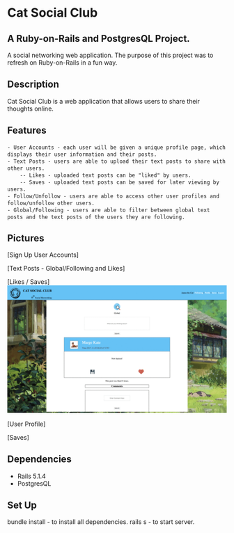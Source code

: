 # Cat Social Club

## A Ruby-on-Rails and PostgresQL Project. 

A social networking web application. 
The purpose of this project was to refresh on Ruby-on-Rails in a fun way. 

## Description

Cat Social Club is a web application that allows users to share their thoughts online.

## Features
	- User Accounts - each user will be given a unique profile page, which displays their user information and their posts. 
	- Text Posts - users are able to upload their text posts to share with other users.
		-- Likes - uploaded text posts can be "liked" by users.
		-- Saves - uploaded text posts can be saved for later viewing by users. 
	- Follow/Unfollow - users are able to access other user profiles and follow/unfollow other users.
	- Global/Following - users are able to filter between global text posts and the text posts of the users they are following. 

## Pictures

[Sign Up User Accounts]

[Text Posts - Global/Following and Likes]

[Likes / Saves]
<img src="/public/ls.gif">

[User Profile]

[Saves]

## Dependencies
 - Rails 5.1.4
 - PostgresQL

## Set Up

bundle install - to install all dependencies.
rails s - to start server.